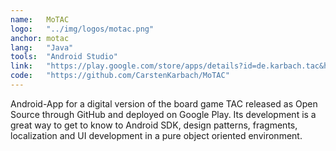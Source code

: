 ```yaml
---
name:   MoTAC
logo:   "../img/logos/motac.png"
anchor: motac
lang:   "Java"
tools:  "Android Studio"
link:   "https://play.google.com/store/apps/details?id=de.karbach.tac&hl=de"
code:   "https://github.com/CarstenKarbach/MoTAC"
---
```

Android-App for a digital version of the board game TAC released as Open Source through GitHub
and deployed on Google Play.
Its development is a great way to get to know to Android SDK, design patterns, fragments,
localization and UI development in a pure object oriented environment. 